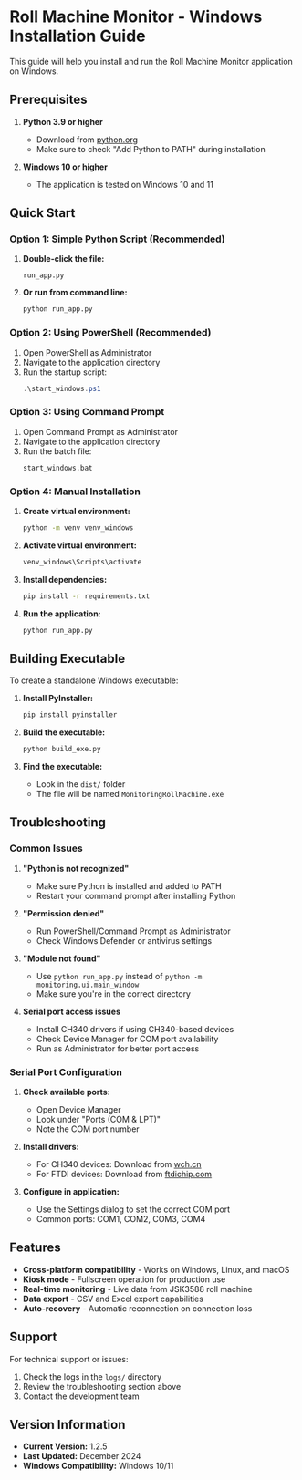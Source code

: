 # Roll Machine Monitor - Windows Installation Guide

This guide will help you install and run the Roll Machine Monitor application on Windows.

## Prerequisites

1. **Python 3.9 or higher**
   - Download from [python.org](https://python.org)
   - Make sure to check "Add Python to PATH" during installation

2. **Windows 10 or higher**
   - The application is tested on Windows 10 and 11

## Quick Start

### Option 1: Simple Python Script (Recommended)

1. **Double-click the file:**
   ```
   run_app.py
   ```

2. **Or run from command line:**
   ```cmd
   python run_app.py
   ```

### Option 2: Using PowerShell (Recommended)

1. Open PowerShell as Administrator
2. Navigate to the application directory
3. Run the startup script:
   ```powershell
   .\start_windows.ps1
   ```

### Option 3: Using Command Prompt

1. Open Command Prompt as Administrator
2. Navigate to the application directory
3. Run the batch file:
   ```cmd
   start_windows.bat
   ```

### Option 4: Manual Installation

1. **Create virtual environment:**
   ```cmd
   python -m venv venv_windows
   ```

2. **Activate virtual environment:**
   ```cmd
   venv_windows\Scripts\activate
   ```

3. **Install dependencies:**
   ```cmd
   pip install -r requirements.txt
   ```

4. **Run the application:**
   ```cmd
   python run_app.py
   ```

## Building Executable

To create a standalone Windows executable:

1. **Install PyInstaller:**
   ```cmd
   pip install pyinstaller
   ```

2. **Build the executable:**
   ```cmd
   python build_exe.py
   ```

3. **Find the executable:**
   - Look in the `dist/` folder
   - The file will be named `MonitoringRollMachine.exe`

## Troubleshooting

### Common Issues

1. **"Python is not recognized"**
   - Make sure Python is installed and added to PATH
   - Restart your command prompt after installing Python

2. **"Permission denied"**
   - Run PowerShell/Command Prompt as Administrator
   - Check Windows Defender or antivirus settings

3. **"Module not found"**
   - Use `python run_app.py` instead of `python -m monitoring.ui.main_window`
   - Make sure you're in the correct directory

4. **Serial port access issues**
   - Install CH340 drivers if using CH340-based devices
   - Check Device Manager for COM port availability
   - Run as Administrator for better port access

### Serial Port Configuration

1. **Check available ports:**
   - Open Device Manager
   - Look under "Ports (COM & LPT)"
   - Note the COM port number

2. **Install drivers:**
   - For CH340 devices: Download from [wch.cn](http://www.wch.cn/downloads/CH341SER_EXE.html)
   - For FTDI devices: Download from [ftdichip.com](https://ftdichip.com/drivers/vcp-drivers/)

3. **Configure in application:**
   - Use the Settings dialog to set the correct COM port
   - Common ports: COM1, COM2, COM3, COM4

## Features

- **Cross-platform compatibility** - Works on Windows, Linux, and macOS
- **Kiosk mode** - Fullscreen operation for production use
- **Real-time monitoring** - Live data from JSK3588 roll machine
- **Data export** - CSV and Excel export capabilities
- **Auto-recovery** - Automatic reconnection on connection loss

## Support

For technical support or issues:
1. Check the logs in the `logs/` directory
2. Review the troubleshooting section above
3. Contact the development team

## Version Information

- **Current Version:** 1.2.5
- **Last Updated:** December 2024
- **Windows Compatibility:** Windows 10/11 
